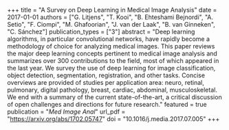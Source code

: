 +++
title = "A Survey on Deep Learning in Medical Image Analysis"
date = 2017-01-01
authors = ["G. Litjens", "T. Kooi", "B. Ehteshami Bejnordi", "A. Setio", "F. Ciompi", "M. Ghafoorian", "J. van der Laak", "B. van Ginneken", "C. Sánchez"]
publication_types = ["3"]
abstract = "Deep learning algorithms, in particular convolutional networks, have rapidly become a methodology of choice for analyzing medical images. This paper reviews the major deep learning concepts pertinent to medical image analysis and summarizes over 300 contributions to the field, most of which appeared in the last year. We survey the use of deep learning for image classification, object detection, segmentation, registration, and other tasks. Concise overviews are provided of studies per application area: neuro, retinal, pulmonary, digital pathology, breast, cardiac, abdominal, musculoskeletal. We end with a summary of the current state-of-the-art, a critical discussion of open challenges and directions for future research."
featured = true
publication = "*Med Image Anal*"
url_pdf = "https://arxiv.org/abs/1702.05747"
doi = "10.1016/j.media.2017.07.005"
+++

